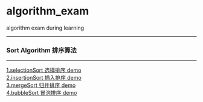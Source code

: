 # algorithm_exam
algorithm exam during learning
* * *
### Sort Algorithm 排序算法
* * *
[1.selectionSort 选择排序 demo](https://github.com/crystalcst/algorithm_exam/blob/master/sort/selectionSort.js)</br>
[2.insertionSort 插入排序 demo](https://github.com/crystalcst/algorithm_exam/blob/master/sort/insersionSort.js)</br>
[3.mergeSort 归并排序 demo](https://github.com/crystalcst/algorithm_exam/blob/master/sort/mergeSort.js)</br>
[4.bubbleSort 冒泡排序 demo](https://github.com/crystalcst/algorithm_exam/blob/master/sort/bubbleSort.js)</br>